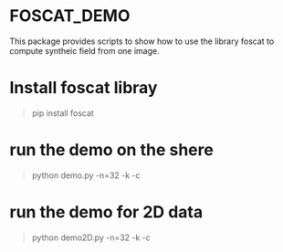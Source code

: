 # FOSCAT_DEMO

This package provides scripts to show how to use the library foscat to compute syntheic field from one image.

# Install foscat libray

>pip install foscat

# run the demo on the shere

>python demo.py -n=32 -k -c

# run the demo for 2D data

>python demo2D.py -n=32 -k -c


